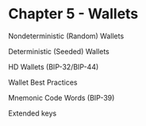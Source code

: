 # Chapter 5 - Wallets

Nondeterministic (Random) Wallets

Deterministic (Seeded) Wallets

HD Wallets (BIP-32/BIP-44)

Wallet Best Practices

Mnemonic Code Words (BIP-39)

Extended keys
